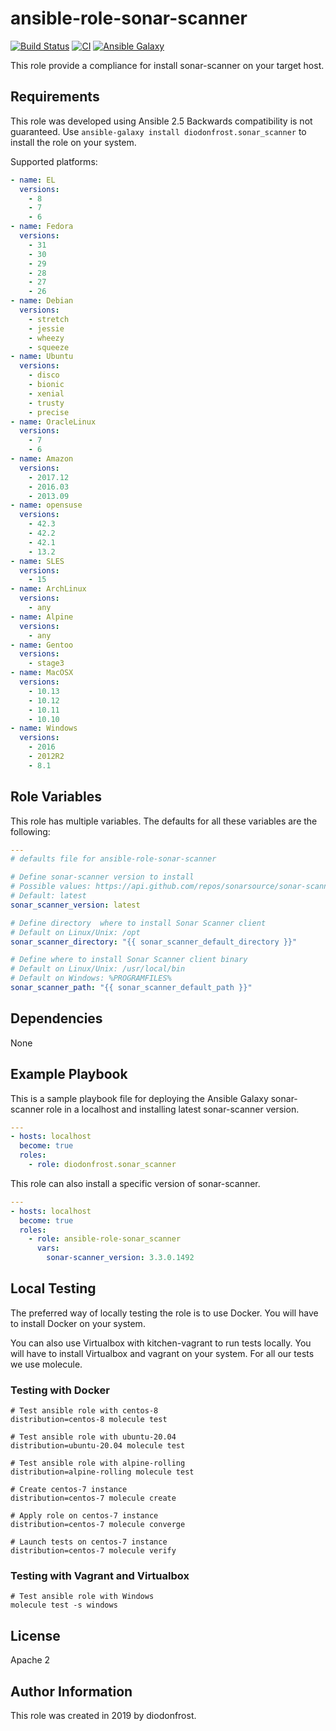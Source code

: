 # ansible-role-sonar-scanner

[![Build Status](https://travis-ci.com/diodonfrost/ansible-role-sonar-scanner.svg?branch=master)](https://travis-ci.com/diodonfrost/ansible-role-sonar-scanner)
[![CI](https://github.com/diodonfrost/ansible-role-sonar-scanner/workflows/CI/badge.svg)](https://github.com/diodonfrost/ansible-role-sonar-scanner/actions)
[![Ansible Galaxy](https://img.shields.io/badge/galaxy-diodonfrost.sonar_scanner-660198.svg)](https://galaxy.ansible.com/diodonfrost/sonar_scanner)

This role provide a compliance for install sonar-scanner on your target host.

## Requirements

This role was developed using Ansible 2.5 Backwards compatibility is not guaranteed.
Use `ansible-galaxy install diodonfrost.sonar_scanner` to install the role on your system.

Supported platforms:

```yaml
- name: EL
  versions:
    - 8
    - 7
    - 6
- name: Fedora
  versions:
    - 31
    - 30
    - 29
    - 28
    - 27
    - 26
- name: Debian
  versions:
    - stretch
    - jessie
    - wheezy
    - squeeze
- name: Ubuntu
  versions:
    - disco
    - bionic
    - xenial
    - trusty
    - precise
- name: OracleLinux
  versions:
    - 7
    - 6
- name: Amazon
  versions:
    - 2017.12
    - 2016.03
    - 2013.09
- name: opensuse
  versions:
    - 42.3
    - 42.2
    - 42.1
    - 13.2
- name: SLES
  versions:
    - 15
- name: ArchLinux
  versions:
    - any
- name: Alpine
  versions:
    - any
- name: Gentoo
  versions:
    - stage3
- name: MacOSX
  versions:
    - 10.13
    - 10.12
    - 10.11
    - 10.10
- name: Windows
  versions:
    - 2016
    - 2012R2
    - 8.1
```

## Role Variables

This role has multiple variables. The defaults for all these variables are the following:

```yaml
---
# defaults file for ansible-role-sonar-scanner

# Define sonar-scanner version to install
# Possible values: https://api.github.com/repos/sonarsource/sonar-scanner-cli/tags
# Default: latest
sonar_scanner_version: latest

# Define directory  where to install Sonar Scanner client
# Default on Linux/Unix: /opt
sonar_scanner_directory: "{{ sonar_scanner_default_directory }}"

# Define where to install Sonar Scanner client binary
# Default on Linux/Unix: /usr/local/bin
# Default on Windows: %PROGRAMFILES%
sonar_scanner_path: "{{ sonar_scanner_default_path }}"
```

## Dependencies

None

## Example Playbook

This is a sample playbook file for deploying the Ansible Galaxy sonar-scanner role in a localhost and installing latest sonar-scanner version.

```yaml
---
- hosts: localhost
  become: true
  roles:
    - role: diodonfrost.sonar_scanner
```

This role can also install a specific version of sonar-scanner.

```yaml
---
- hosts: localhost
  become: true
  roles:
    - role: ansible-role-sonar_scanner
      vars:
        sonar-scanner_version: 3.3.0.1492

```

## Local Testing

The preferred way of locally testing the role is to use Docker. You will have to install Docker on your system.

You can also use Virtualbox with kitchen-vagrant to run tests locally. You will have to install Virtualbox and vagrant on your system. For all our tests we use molecule.


### Testing with Docker

```shell
# Test ansible role with centos-8
distribution=centos-8 molecule test

# Test ansible role with ubuntu-20.04
distribution=ubuntu-20.04 molecule test

# Test ansible role with alpine-rolling
distribution=alpine-rolling molecule test

# Create centos-7 instance
distribution=centos-7 molecule create

# Apply role on centos-7 instance
distribution=centos-7 molecule converge

# Launch tests on centos-7 instance
distribution=centos-7 molecule verify
```

### Testing with Vagrant and Virtualbox

```shell
# Test ansible role with Windows
molecule test -s windows
```

## License

Apache 2

## Author Information

This role was created in 2019 by diodonfrost.
